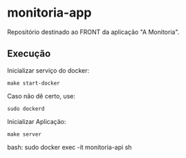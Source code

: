 # monitoria-app
Repositório destinado ao FRONT da aplicação "A Monitoria".

## Execução

Inicializar serviço do docker:

    make start-docker

Caso não dê certo, use:

    sudo dockerd

Inicializar Aplicação:

    make server

bash:
	sudo docker exec -it monitoria-api sh